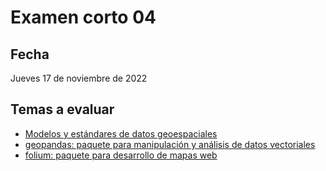 # Examen corto 04


## Fecha
Jueves 17 de noviembre de 2022

## Temas a evaluar
- [Modelos y estándares de datos geoespaciales](https://gf0657-programacionsig.github.io/2022-ii/contenido/4/modelos-estandares-datos-geoespaciales.html)
- [geopandas: paquete para manipulación y análisis de datos vectoriales](https://gf0657-programacionsig.github.io/2022-ii/contenido/4/geopandas.html)
- [folium: paquete para desarrollo de mapas web](https://gf0657-programacionsig.github.io/2022-ii/contenido/4/folium.html)
